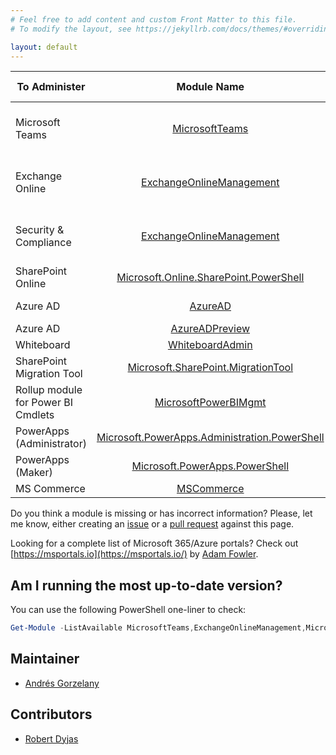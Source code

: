 ```yaml
---
# Feel free to add content and custom Front Matter to this file.
# To modify the layout, see https://jekyllrb.com/docs/themes/#overriding-theme-defaults

layout: default
---
```



| To Administer   |   Module Name  | Stable Version | How To Install                | Preview Version | How To Install                                                                 |
|-----------------|:--------------:|---------------:|-------------------------------|-----------------|--------------------------------------------------------------------------------|
| Microsoft Teams | [MicrosoftTeams](https://www.powershellgallery.com/packages/MicrosoftTeams) |          2.3.1 | Install-Module MicrosoftTeams | 2.2.0-preview  | Install-Module MicrosoftTeams -RequiredVersion 2.2.0-preview -AllowPrerelease |
| Exchange Online | [ExchangeOnlineManagement](https://www.powershellgallery.com/packages/ExchangeOnlineManagement)  |2.0.4|Install-Module -Name ExchangeOnlineManagement|2.0.5-Preview1|Install-Module -Name ExchangeOnlineManagement -RequiredVersion 2.0.5-Preview1 -AllowPrerelease|
| Security & Compliance        |[ExchangeOnlineManagement](https://www.powershellgallery.com/packages/ExchangeOnlineManagement)                |2.0.4                |Install-Module -Name ExchangeOnlineManagement|2.0.5-Preview2|Install-Module -Name ExchangeOnlineManagement -RequiredVersion 2.0.5-Preview2 -AllowPrerelease|
|SharePoint Online|[Microsoft.Online.SharePoint.PowerShell](https://www.powershellgallery.com/packages/Microsoft.Online.SharePoint.PowerShell)|16.0.21213.12000|Install-Module -Name Microsoft.Online.SharePoint.PowerShell|N/A|N/A|
|Azure AD|[AzureAD](https://www.powershellgallery.com/packages/AzureAD)|2.0.2.130|Install-Module -Name AzureAD|See next row|N/A|
|Azure AD|[AzureADPreview](https://www.powershellgallery.com/packages/AzureADPreview/)|2.0.2.134|Install-Module -Name AzureADPreview|N/A|N/A|
|Whiteboard|[WhiteboardAdmin](https://www.powershellgallery.com/packages/WhiteboardAdmin)|1.2.0|Install-Module -Name WhiteboardAdmin|N/A|N/A|
|SharePoint Migration Tool|[Microsoft.SharePoint.MigrationTool](https://docs.microsoft.com/en-us/sharepointmigration/new-and-improved-features-in-the-sharepoint-migration-tool)|3.4.120.7|Tricky, see [here](https://aka.ms/spmt-ga-page) and [here](https://docs.microsoft.com/sharepointmigration/overview-spmt-ps-cmdlets#before-you-begin)|3.4.121.5|Tricky, see [here](https://spmtreleasescus.blob.core.windows.net/betainstall/default.htm) and [here](https://docs.microsoft.com/sharepointmigration/overview-spmt-ps-cmdlets#before-you-begin)|
|Rollup module for Power BI Cmdlets|[MicrosoftPowerBIMgmt](https://www.powershellgallery.com/packages/MicrosoftPowerBIMgmt)|1.0.974|Install-Module -Name MicrosoftPowerBIMgmt|N/A|N/A|
|PowerApps (Administrator)|[Microsoft.PowerApps.Administration.PowerShell](https://www.powershellgallery.com/packages/Microsoft.PowerApps.Administration.PowerShell)|2.0.123|Install-Module -Name Microsoft.PowerApps.Administration.PowerShell|N/A|N/A|
|PowerApps (Maker)|[Microsoft.PowerApps.PowerShell](https://www.powershellgallery.com/packages/Microsoft.PowerApps.PowerShell/)|1.0.20|Install-Module -Name Microsoft.PowerApps.PowerShell|N/A|N/A|
|MS Commerce|[MSCommerce](https://www.powershellgallery.com/packages/MSCommerce)|1.6|Install-Module -Name MSCommerce|N/A|N/A|

Do you think a module is missing or has incorrect information? Please, let me know, either creating an [issue](https://github.com/get-itips/msshells/issues/new) or a [pull request](https://github.com/get-itips/msshells/edit/dev/index.markdown) against this page.

Looking for a complete list of Microsoft 365/Azure portals? Check out [https://msportals.io](https://msportals.io/) by [Adam Fowler](https://twitter.com/AdamFowler_IT).

## Am I running the most up-to-date version?
You can use the following PowerShell one-liner to check:

```powershell
Get-Module -ListAvailable MicrosoftTeams,ExchangeOnlineManagement,Microsoft.Online.SharePoint.PowerShell,AzureAD,AzureADPreview,WhiteboardAdmin,Microsoft.SharePoint.MigrationTool,MicrosoftPowerBIMgmt,Microsoft.PowerApps.Administration.PowerShell,Microsoft.PowerApps.PowerShell,MSCommerce | Format-Table Name,Version
```

## Maintainer
- [Andrés Gorzelany](https://twitter.com/andresgorzelany)

## Contributors
- [Robert Dyjas](https://twitter.com/robdyy)



